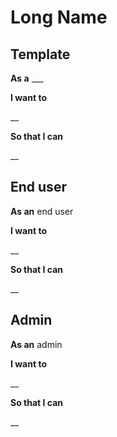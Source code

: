 # Long Name

## Template

**As a** ___

**I want to**

__

**So that I can**

__

## End user

**As an** end user

**I want to**

__

**So that I can**

__

## Admin

**As an** admin

**I want to**

__

**So that I can**

__